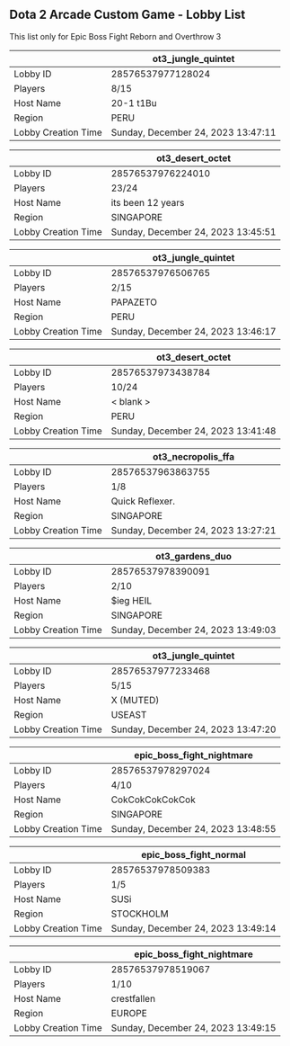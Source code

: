 ## Dota 2 Arcade Custom Game - Lobby List

This list only for Epic Boss Fight Reborn and Overthrow 3

|  | ot3_jungle_quintet |
| ------ | ------ |
| Lobby ID | 28576537977128024 |
| Players | 8/15 |
| Host Name | 20-1 t1Bu |
| Region | PERU |
| Lobby Creation Time | Sunday, December 24, 2023 13:47:11 |


|  | ot3_desert_octet |
| ------ | ------ |
| Lobby ID | 28576537976224010 |
| Players | 23/24 |
| Host Name | its been 12 years |
| Region | SINGAPORE |
| Lobby Creation Time | Sunday, December 24, 2023 13:45:51 |


|  | ot3_jungle_quintet |
| ------ | ------ |
| Lobby ID | 28576537976506765 |
| Players | 2/15 |
| Host Name | PAPAZETO |
| Region | PERU |
| Lobby Creation Time | Sunday, December 24, 2023 13:46:17 |


|  | ot3_desert_octet |
| ------ | ------ |
| Lobby ID | 28576537973438784 |
| Players | 10/24 |
| Host Name | < blank > |
| Region | PERU |
| Lobby Creation Time | Sunday, December 24, 2023 13:41:48 |


|  | ot3_necropolis_ffa |
| ------ | ------ |
| Lobby ID | 28576537963863755 |
| Players | 1/8 |
| Host Name | Quick Reflexer. |
| Region | SINGAPORE |
| Lobby Creation Time | Sunday, December 24, 2023 13:27:21 |


|  | ot3_gardens_duo |
| ------ | ------ |
| Lobby ID | 28576537978390091 |
| Players | 2/10 |
| Host Name | $ieg HEIL |
| Region | SINGAPORE |
| Lobby Creation Time | Sunday, December 24, 2023 13:49:03 |


|  | ot3_jungle_quintet |
| ------ | ------ |
| Lobby ID | 28576537977233468 |
| Players | 5/15 |
| Host Name | X (MUTED) |
| Region | USEAST |
| Lobby Creation Time | Sunday, December 24, 2023 13:47:20 |


|  | epic_boss_fight_nightmare |
| ------ | ------ |
| Lobby ID | 28576537978297024 |
| Players | 4/10 |
| Host Name | CokCokCokCokCok |
| Region | SINGAPORE |
| Lobby Creation Time | Sunday, December 24, 2023 13:48:55 |


|  | epic_boss_fight_normal |
| ------ | ------ |
| Lobby ID | 28576537978509383 |
| Players | 1/5 |
| Host Name | SUSi |
| Region | STOCKHOLM |
| Lobby Creation Time | Sunday, December 24, 2023 13:49:14 |


|  | epic_boss_fight_nightmare |
| ------ | ------ |
| Lobby ID | 28576537978519067 |
| Players | 1/10 |
| Host Name | crestfallen |
| Region | EUROPE |
| Lobby Creation Time | Sunday, December 24, 2023 13:49:15 |


